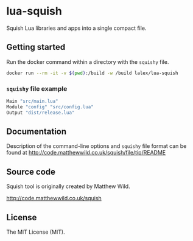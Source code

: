 # lua-squish

Squish Lua libraries and apps into a single compact file.

## Getting started

Run the docker command within a directory with the `squishy` file.

```bash
docker run --rm -it -v $(pwd):/build -w /build lalex/lua-squish
```

### `squishy` file example
```lua
Main "src/main.lua"
Module "config" "src/config.lua"
Output "dist/release.lua"
```

## Documentation

Description of the command-line options and `squishy` file format 
can be found at http://code.matthewwild.co.uk/squish/file/tip/README

## Source code

Squish tool is originally created by Matthew Wild.

http://code.matthewwild.co.uk/squish

## License

The MIT License (MIT).

